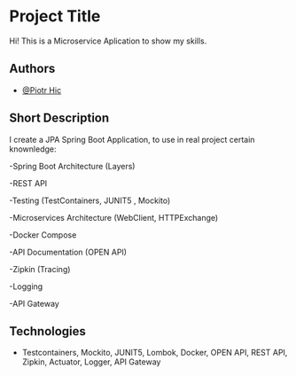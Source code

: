 
# Project Title

Hi! This is a Microservice Aplication to show my skills.


## Authors

- [@Piotr Hic](https://github.com/PiotrHic)


## Short Description
I create a JPA Spring Boot Application, to use in real project certain knownledge:

-Spring Boot Architecture (Layers)

-REST API

-Testing (TestContainers, JUNIT5 , Mockito)

-Microservices Architecture (WebClient, HTTPExchange)

-Docker Compose

-API Documentation (OPEN API)

-Zipkin (Tracing)

-Logging

-API Gateway

## Technologies
 - Testcontainers, Mockito, JUNIT5, Lombok, Docker, OPEN API, REST API, Zipkin, 
   Actuator, Logger, API Gateway

